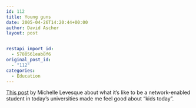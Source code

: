 ```yaml
---
id: 112
title: Young guns
date: 2005-04-26T14:20:44+00:00
author: David Ascher
layout: post


restapi_import_id:
  - 5780561eab8f6
original_post_id:
  - "112"
categories:
  - Education
---
```

[This post](http://insanecats.com/cgi-bin/single.py?month=apr05&msg=26) by Michelle Levesque about what it&#8217;s like to be a network-enabled student in today&#8217;s universities made me feel good about &#8220;kids today&#8221;.